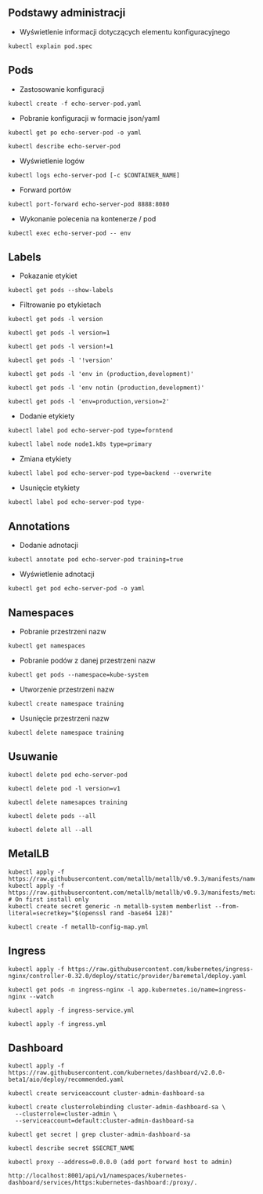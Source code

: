 ## Podstawy administracji
- Wyświetlenie informacji dotyczących elementu konfiguracyjnego
```
kubectl explain pod.spec
```
## Pods
- Zastosowanie konfiguracji
```
kubectl create -f echo-server-pod.yaml
```
- Pobranie konfiguracji w formacie json/yaml
```
kubectl get po echo-server-pod -o yaml
```
```
kubectl describe echo-server-pod
```
- Wyświetlenie logów
```
kubectl logs echo-server-pod [-c $CONTAINER_NAME]
```
- Forward portów
```
kubectl port-forward echo-server-pod 8888:8080 
```
- Wykonanie polecenia na kontenerze / pod
```
kubectl exec echo-server-pod -- env
```
## Labels
- Pokazanie etykiet
```
kubectl get pods --show-labels
```
- Filtrowanie po etykietach
```
kubectl get pods -l version
```
```
kubectl get pods -l version=1
```
```
kubectl get pods -l version!=1
```
```
kubectl get pods -l '!version'
```
```
kubectl get pods -l 'env in (production,development)'
```
```
kubectl get pods -l 'env notin (production,development)'
```
```
kubectl get pods -l 'env=production,version=2'
```
- Dodanie etykiety
```
kubectl label pod echo-server-pod type=forntend
```
```
kubectl label node node1.k8s type=primary
```
- Zmiana etykiety
```
kubectl label pod echo-server-pod type=backend --overwrite
```
- Usunięcie etykiety
```
kubectl label pod echo-server-pod type-
```
## Annotations
- Dodanie adnotacji
```
kubectl annotate pod echo-server-pod training=true
```
- Wyświetlenie adnotacji
```
kubectl get pod echo-server-pod -o yaml
```
## Namespaces
- Pobranie przestrzeni nazw
```
kubectl get namespaces
```
- Pobranie podów z danej przestrzeni nazw
```
kubectl get pods --namespace=kube-system
```
- Utworzenie przestrzeni nazw
```
kubectl create namespace training
```
- Usunięcie przestrzeni nazw
```
kubectl delete namespace training
```
## Usuwanie 
```
kubectl delete pod echo-server-pod
```
```
kubectl delete pod -l version=v1
```
```
kubectl delete namesapces training
```
```
kubectl delete pods --all
```
```
kubectl delete all --all
```
## MetalLB
```
kubectl apply -f https://raw.githubusercontent.com/metallb/metallb/v0.9.3/manifests/namespace.yaml
kubectl apply -f https://raw.githubusercontent.com/metallb/metallb/v0.9.3/manifests/metallb.yaml
# On first install only
kubectl create secret generic -n metallb-system memberlist --from-literal=secretkey="$(openssl rand -base64 128)"
```
```
kubectl create -f metallb-config-map.yml
```
## Ingress 
```
kubectl apply -f https://raw.githubusercontent.com/kubernetes/ingress-nginx/controller-0.32.0/deploy/static/provider/baremetal/deploy.yaml
```
```
kubectl get pods -n ingress-nginx -l app.kubernetes.io/name=ingress-nginx --watch
```
```
kubectl apply -f ingress-service.yml
```
```
kubectl apply -f ingress.yml
```
## Dashboard
```
kubectl apply -f https://raw.githubusercontent.com/kubernetes/dashboard/v2.0.0-beta1/aio/deploy/recommended.yaml
```
```
kubectl create serviceaccount cluster-admin-dashboard-sa
```
```
kubectl create clusterrolebinding cluster-admin-dashboard-sa \
  --clusterrole=cluster-admin \
  --serviceaccount=default:cluster-admin-dashboard-sa
```
```
kubectl get secret | grep cluster-admin-dashboard-sa
```
```
kubectl describe secret $SECRET_NAME
```
```
kubectl proxy --address=0.0.0.0 (add port forward host to admin)
```
```
http://localhost:8001/api/v1/namespaces/kubernetes-dashboard/services/https:kubernetes-dashboard:/proxy/.
```